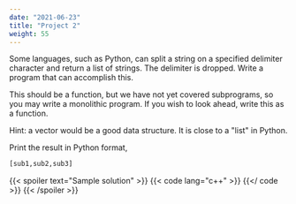 ```yaml
---
date: "2021-06-23"
title: "Project 2"
weight: 55
---
```


Some languages, such as Python, can split a string on a specified delimiter character and return a list of strings. The delimiter is dropped.  Write a program that can accomplish this.  

This should be a function, but we have not yet covered subprograms, so you may write a monolithic program.  If you wish to look ahead, write this as a function.

Hint: a vector would be a good data structure. It is close to a "list" in Python.

Print the result in Python format, 
```python
[sub1,sub2,sub3]
```

{{< spoiler text="Sample solution" >}}
{{< code lang="c++" >}}
[](solns/splitter.cxx)
{{</ code >}}
{{< /spoiler >}}
